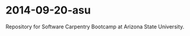 2014-09-20-asu
==============

Repository for Software Carpentry Bootcamp at Arizona State University.
